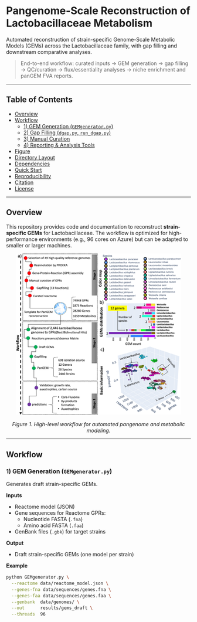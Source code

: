 # Pangenome-Scale Reconstruction of Lactobacillaceae Metabolism
Automated reconstruction of strain-specific Genome-Scale Metabolic Models (GEMs) across the Lactobacillaceae family, with gap filling and downstream comparative analyses.

> End-to-end workflow: curated inputs → GEM generation → gap filling → QC/curation → flux/essentiality analyses → niche enrichment and panGEM FVA reports.

---

## Table of Contents
- [Overview](#overview)
- [Workflow](#workflow)
  - [1) GEM Generation (`GEMgenerator.py`)](#1-gem-generation-gemgeneratorpy)
  - [2) Gap Filling (`dgap.py`, `run_dgap.py`)](#2-gap-filling-dgappy-rundgappy)
  - [3) Manual Curation](#3-manual-curation)
  - [4) Reporting & Analysis Tools](#4-reporting--analysis-tools)
- [Figure](#figure)
- [Directory Layout](#directory-layout)
- [Dependencies](#dependencies)
- [Quick Start](#quick-start)
- [Reproducibility](#reproducibility)
- [Citation](#citation)
- [License](#license)

---

## Overview
This repository provides code and documentation to reconstruct **strain-specific GEMs** for Lactobacillaceae. The workflow is optimized for high-performance environments (e.g., 96 cores on Azure) but can be adapted to smaller or larger machines.


<p align="center">
  <img src="docs/msystems.00156-24.f001.jpg" width="450" alt="Automated pipeline: genomes → QA/QC → annotation (BAKTA) → pangenome (CD-HIT) → GEM reconstruction (CarveMe) → panGPRs → neighborhood analysis; with protein stoichiometry, 3D modeling, and structural analysis integration.">
</p>

<p align="center"><em>Figure 1. High-level workflow for automated pangenome and metabolic modeling.</em></p>


---

## Workflow

### 1) GEM Generation (`GEMgenerator.py`)
Generates draft strain-specific GEMs.

**Inputs**
- Reactome model (JSON)
- Gene sequences for Reactome GPRs:
  - Nucleotide FASTA (`.fna`)
  - Amino acid FASTA (`.faa`)
- GenBank files (`.gbk`) for target strains

**Output**
- Draft strain-specific GEMs (one model per strain)

**Example**
```bash
python GEMgenerator.py \
  --reactome data/reactome_model.json \
  --genes-fna data/sequences/genes.fna \
  --genes-faa data/sequences/genes.faa \
  --genbank  data/genomes/ \
  --out      results/gems_draft \
  --threads  96

